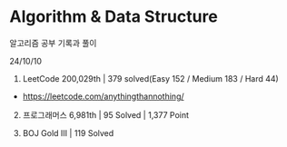 # Algorithm & Data Structure

알고리즘 공부 기록과 풀이

24/10/10

1. LeetCode 200,029th | 379 solved(Easy 152 / Medium 183 / Hard 44)
- https://leetcode.com/anythingthannothing/

2. 프로그래머스 6,981th | 95 Solved | 1,377 Point

3. BOJ Gold III | 119 Solved
